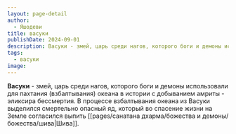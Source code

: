 ```yaml
---
layout: page-detail
author:
  - Яшодеви
title: васуки
publishDate: 2024-09-01
description: Васуки - змей, царь среди нагов, которого боги и демоны использовали для пахтания (взбалтывания) океана в истории с добыванием амриты - эликсира бессмертия. В процессе взбалтывания океана из Васуки выделился смертельно опасный яд, который во спасение жизни на Земле согласился выпить Шива.
tags:
  - васуки
image:
---
```

**Васуки** - змей, царь среди нагов, которого боги и демоны использовали для пахтания (взбалтывания) океана в истории с добыванием амриты - эликсира бессмертия. В процессе взбалтывания океана из Васуки выделился смертельно опасный яд, который во спасение жизни на Земле согласился выпить [[pages/санатана дхарма/божества и демоны/божества/шива|Шива]].

